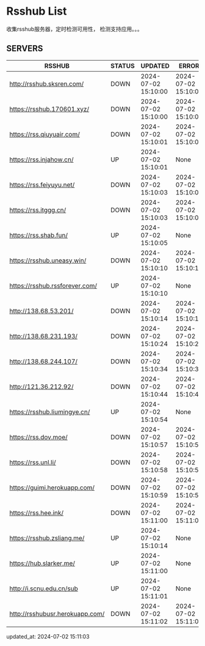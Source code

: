 # Rsshub List

收集rsshub服务器，定时检测可用性， 检测支持应用。。。


## SERVERS

|  RSSHUB   | STATUS  | UPDATED  | ERROR  | TWITTER |  
|  ----  | ----  | ----  | ----  | ---- |  
| http://rsshub.sksren.com/ | DOWN | 2024-07-02 15:10:00 | 2024-07-02 15:10:00 |  
| https://rsshub.170601.xyz/ | DOWN | 2024-07-02 15:10:00 | 2024-07-02 15:10:00 |  
| https://rss.qiuyuair.com/ | DOWN | 2024-07-02 15:10:01 | 2024-07-02 15:10:01 |  
| https://rss.injahow.cn/ | UP | 2024-07-02 15:10:01 | None ||  
| https://rss.feiyuyu.net/ | DOWN | 2024-07-02 15:10:03 | 2024-07-02 15:10:03 |  
| https://rss.itggg.cn/ | DOWN | 2024-07-02 15:10:03 | 2024-07-02 15:10:03 |  
| https://rss.shab.fun/ | UP | 2024-07-02 15:10:05 | None ||  
| https://rsshub.uneasy.win/ | DOWN | 2024-07-02 15:10:10 | 2024-07-02 15:10:10 |  
| https://rsshub.rssforever.com/ | UP | 2024-07-02 15:10:10 | None ||  
| http://138.68.53.201/ | DOWN | 2024-07-02 15:10:14 | 2024-07-02 15:10:14 |  
| http://138.68.231.193/ | DOWN | 2024-07-02 15:10:24 | 2024-07-02 15:10:24 |  
| http://138.68.244.107/ | DOWN | 2024-07-02 15:10:34 | 2024-07-02 15:10:34 |  
| http://121.36.212.92/ | DOWN | 2024-07-02 15:10:44 | 2024-07-02 15:10:44 |  
| https://rsshub.liumingye.cn/ | UP | 2024-07-02 15:10:54 | None ||  
| https://rss.dov.moe/ | DOWN | 2024-07-02 15:10:57 | 2024-07-02 15:10:57 |  
| https://rss.unl.li/ | DOWN | 2024-07-02 15:10:58 | 2024-07-02 15:10:58 |  
| https://guimi.herokuapp.com/ | DOWN | 2024-07-02 15:10:59 | 2024-07-02 15:10:59 |  
| https://rss.hee.ink/ | DOWN | 2024-07-02 15:11:00 | 2024-07-02 15:11:00 |  
| https://rsshub.zsliang.me/ | UP | 2024-07-02 15:10:14 | None |OK|  
| https://hub.slarker.me/ | UP | 2024-07-02 15:11:00 | None ||  
| http://i.scnu.edu.cn/sub | UP | 2024-07-02 15:11:01 | None ||  
| http://rsshubusr.herokuapp.com/ | DOWN | 2024-07-02 15:11:02 | 2024-07-02 15:11:02 |  
  

updated_at: 2024-07-02 15:11:03  
